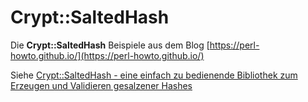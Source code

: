 # Crypt::SaltedHash

Die __Crypt::SaltedHash__ Beispiele aus dem Blog [https://perl-howto.github.io/](https://perl-howto.github.io/)

Siehe [Crypt::SaltedHash - eine einfach zu bedienende Bibliothek zum Erzeugen und Validieren gesalzener Hashes](https://perl-howto.github.io/2013/08/cryptsaltedhash-eine-einfach-zu-bedienende-bibliothek-zum-erzeugen-und-validieren-gesalzener-hashes.html)

